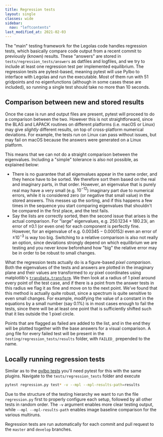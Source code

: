```yaml
---
title: Regression tests
layout: single
classes: wide
sidebar:
  nav: "leftcontents"
last_modified_at: 2021-02-03
---
```


The "main" testing framework for the Legolas code handles regression tests, which basically compare code
output from a recent commit to previously (known) results.
These "answers" are stored in `tests/regression_tests/answers` as datfiles and logfiles, and we try to include at least
one regression test per implemented equilibrium.
The regression tests are pytest-based, meaning pytest will use Pylbo to interface with Legolas and run the
executable. Most of them run with 51 gridpoints and no eigenfunctions (although in some cases these are included), so
running a single test should take no more than 10 seconds.

## Comparison between new and stored results
Once the case is run and output files are present, pytest will proceed to do a comparison between the two.
However this is not straightforward, since the BLAS and LAPACK routines on different platforms (i.e. macOS or Linux)
may give _slightly_ different results, on top of cross-platform numerical deviations. For example, the tests run
on Linux can pass without issues, but may fail on macOS because the answers were generated on a Linux platform.

This means that we can not do a straight comparison between the eigenvalues. Including a "simple" tolerance is also
not possible, as explained below:
- There is no guarantee that all eigenvalues appear in the same order, and they hence have to be sorted. We therefore
  sort them based on the real and imaginary parts, in that order. However, an eigenvalue that is purely real may have
  a very small (e.g. $10^{-12}$) imaginary part due to numerical errors, while it is considered zero
  (or negative that small value) in the stored answers. This messes up the sorting, and if this happens a few times
  in the sequence you start comparing eigenvalues that shouldn't be compared in the first place, and the test fails.
- Say the lists are correctly sorted, then the second issue that arises is the actual comparison. For "large" eigenvalues,
  e.g. $250.1234 + 180.23i$, an error of $\pm 0.1$ (or even one) for each component is perfectly fine. However, for
  an eigenvalue of e.g. $0.00345 - 0.000152i$ even an error of $\pm 10^{-3}$ is way too big. Switching to a relative
  comparison is also not really an option, since deviations strongly depend on which equilibrium we are testing and
  you never know beforehand how "big" the relative error may be in order to be robust to small changes.

What the regression tests actually do is a figure-based _pixel comparison_. Both the eigenvalues of the tests and answers
are plotted in the imaginary plane and their values are transformed to $xy$ pixel coordinates using matplotlib's
[`transData.transform`](https://matplotlib.org/3.1.1/api/transformations.html#module-matplotlib.transforms).
We then look at a radius of 1 pixel around every point of the test case, and if there is a point from the answer
tests in this radius we flag it as fine and move on to the next point.
We've found that this method is actually quite robust, since a spectrum is quite sensitive to
even small changes. For example, modifying the value of a constant in the equations by a small number (say 0.1%)
is in most cases enough to fail the tests, since there will be at least one point that is sufficiently shifted
such that it lies outside the 1 pixel circle.

Points that are flagged as failed are added to the list, and in the end they will be plotted together with the base answers
for a visual comparison. A .png file for every failed test will be present in the `testing/regression_tests/results` folder,
with `FAILED_` prepended to the name.

## Locally running regression tests
Similar as to the [pylbo tests](../test_pylbo) you'll need pytest for this with the same plugins.
Navigate to the `tests/regression_tests` folder and execute
```bash
pytest regression.py test* -v --mpl --mpl-results-path=results
```
Due to the structure of the testing hierarchy we want to run the file `regression.py` first to properly configure
each setup, followed by all other tests in random order. The `-v` argument enables more clear testing output,
while `--mpl --mpl-results-path` enables image baseline comparison for the various multiruns. 

Regression tests are run automatically for each commit and pull request to the `master` and `develop` branches.
